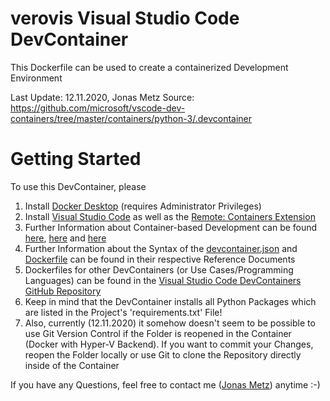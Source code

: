 # verovis Visual Studio Code DevContainer
This Dockerfile can be used to create a containerized Development Environment

Last Update: 12.11.2020, Jonas Metz
Source: https://github.com/microsoft/vscode-dev-containers/tree/master/containers/python-3/.devcontainer

# Getting Started
To use this DevContainer, please
1.  Install [Docker Desktop](https://www.docker.com/products/docker-desktop) (requires Administrator Privileges)
2.  Install [Visual Studio Code](https://code.visualstudio.com/) as well as the [Remote: Containers Extension](https://marketplace.visualstudio.com/items?itemName=ms-vscode-remote.remote-containers)
3.  Further Information about Container-based Development can be found [here](https://code.visualstudio.com/docs/remote/containers), [here](https://code.visualstudio.com/docs/remote/containers-tutorial) and [here](https://code.visualstudio.com/docs/remote/containers-advanced)
4.  Further Information about the Syntax of the [devcontainer.json](https://code.visualstudio.com/docs/remote/devcontainerjson-reference) and [Dockerfile](https://docs.docker.com/engine/reference/builder/) can be found in their respective Reference Documents
5.  Dockerfiles for other DevContainers (or Use Cases/Programming Languages) can be found in the [Visual Studio Code DevContainers GitHub Repository](https://github.com/microsoft/vscode-dev-containers/tree/master/containers)
6.  Keep in mind that the DevContainer installs all Python Packages which are listed in the Project's 'requirements.txt' File!
7.  Also, currently (12.11.2020) it somehow doesn't seem to be possible to use Git Version Control if the Folder is reopened in the Container (Docker with Hyper-V Backend). If you want to commit your Changes, reopen the Folder locally or use Git to clone the Repository directly inside of the Container

If you have any Questions, feel free to contact me ([Jonas Metz](mailto:jmetz@verovis.com)) anytime :-)